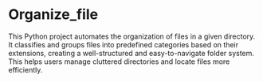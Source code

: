 # Organize_file
This Python project automates the organization of files in a given directory. It classifies and groups files into predefined categories based on their extensions, creating a well-structured and easy-to-navigate folder system. This helps users manage cluttered directories and locate files more efficiently.

